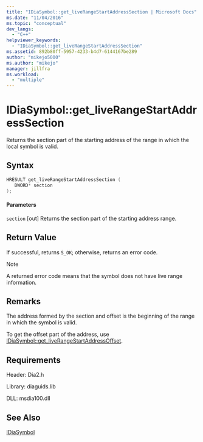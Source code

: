 ```yaml
---
title: "IDiaSymbol::get_liveRangeStartAddressSection | Microsoft Docs"
ms.date: "11/04/2016"
ms.topic: "conceptual"
dev_langs:
  - "C++"
helpviewer_keywords:
  - "IDiaSymbol::get_liveRangeStartAddressSection"
ms.assetid: 892b80ff-5957-4233-b4d7-6144167be289
author: "mikejo5000"
ms.author: "mikejo"
manager: jillfra
ms.workload:
  - "multiple"
---
```

# IDiaSymbol::get_liveRangeStartAddressSection
Returns the section part of the starting address of the range in which the local symbol is valid.

## Syntax

```C++
HRESULT get_liveRangeStartAddressSection ( 
   DWORD* section
);
```

#### Parameters
 `section`
 [out] Returns the section part of the starting address range.

## Return Value
 If successful, returns `S_OK`; otherwise, returns an error code.

> [!NOTE]
>  A returned error code means that the symbol does not have live range information.

## Remarks
 The address formed by the section and offset is the beginning of the range in which the symbol is valid.

 To get the offset part of the address, use [IDiaSymbol::get_liveRangeStartAddressOffset](../../debugger/debug-interface-access/idiasymbol-get-liverangestartaddressoffset.md).

## Requirements
 Header: Dia2.h

 Library: diaguids.lib

 DLL: msdia100.dll

## See Also
 [IDiaSymbol](../../debugger/debug-interface-access/idiasymbol.md)